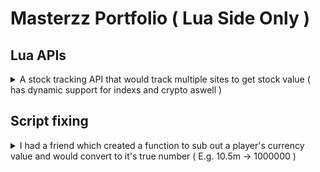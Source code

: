 # Masterzz Portfolio ( Lua Side Only )

## Lua APIs

<details>
<summary> 
    A stock tracking API that would track multiple sites to get stock value ( has dynamic support for indexs and crypto aswell )
</summary>

![Api's data response](https://i.imgur.com/BKTpzdT.png)
<p> Api's data response </p>

![Api's data response into a UI](https://i.imgur.com/kHHuwzg.png)
<p> Api's data response into a UI using price map </p>

![Api's data response using multiple at onace](https://i.imgur.com/Rqut7Lg.png)
<p> Api's data response using multiple at onace </p>

</details>

## Script fixing

<details>
<summary> 
    I had a friend which created a function to sub out a player's currency value and would convert to it's true number ( E.g. 10.5m -> 1000000 ) 
</summary>

<p> 

Friends code.
```lua
function getAmt(value)
local b = ''
if tonumber(value) then
    return  tonumber(value)
end
if (string.lower(value):match('m') or string.lower(value):match('k') or string.lower(value):match('b')) then
    local a = string.lower(value):split('')
    for i=1, #a do
        if (a[i] ~= 'm' or a[i] ~= 'M') and a[i] ~= nil and a[i] ~= '' then
            b = ''..b..a[i]
        elseif (a[i] ~= 'm' or a[i] ~= 'M') and tonumber(b) then
            return tonumber(b) * 1000000
        end
        if (a[i] ~= 'b' or a[i] ~= 'B') and a[i] ~= nil and a[i] ~= '' then
            b = ''..b..a[i]
        elseif (a[i] ~= 'b' or a[i] ~= 'B') and tonumber(b) then
            return tonumber(b) * 1000000000
        end
        if (a[i] ~= 'k' or a[i] ~= 'K') and a[i] ~= nil and a[i] ~= '' then
            b = ''..b..a[i]
        elseif (a[i] ~= 'k' or a[i] ~= 'K') and tonumber(b) then
            return tonumber(b) * 1000
        end
    end
end
```

My fix for his code.
```lua
function getAmt(value)
    for i,v in pairs(string.split(string.lower(value),'')) do 
        if v == 'm' then
            return tonumber(string.match(value, "([+-]?%d*%.?%d+)%.?")) * 10^6
        elseif v == 'k' then
            return tonumber(string.match(value, "([+-]?%d*%.?%d+)%.?")) * 10^3
        elseif v == 'b' then
            return tonumber(string.match(value, "([+-]?%d*%.?%d+)%.?")) * 10^9
        end
    end
end
```
</p>
</details>
